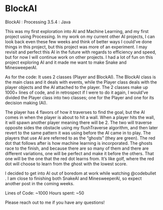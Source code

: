 # BlockAI

BlockAI : Processing 3.5.4 : Java

This was my first exploration into AI and Machine Learning, and my first project using Processing. In my work on my current other AI projects, I can look back even these few weeks and think of better ways I could’ve done things in this project, but this project was more of an experiment. I may revisit and perfect this AI in the future with regards to efficiency and speed, but for now I will continue work on other projects. I had a lot of fun on this project exploring AI and it made me want to make Snake and MinesweeperAI. 

As for the code:
It uses 2 classes (Player and BlockAI). The BlockAI class is the main class and it deals with events, while the Player class deals with the player objects and the AI attached to the player. The 2 classes make up 1000+ lines of code, and in retrospect if I were to do it again, I would’ve divided the Player class into two classes; one for the Player and one for its decision making (AI). 

The player has 4 flavors of how it traverses to find the goal, but the AI comes in when the player is about to hit a wall. When a player hits the wall, it will spawn another player meaning there will be 2. The two will traverse opposite sides the obstacle using my flushTraverse algorithm, and then later revert to the same pattern it was using before the AI came in to play. The players that use AI are referred to as the “ghosts” (they are green).
The red dot that follows after is how machine learning is incorporated. The ghosts race to the finish, and because there are so many of them and there are different variations, one will be perfect and make it before the others. That one will be the one that the red dot learns from. It’s like golf, where the red dot will choose to learn from the ghost with the lowest score. 

I decided to get into AI out of boredom at work while watching @codebullet . I am close to finishing both SnakeAI and MinesweeperAI, so expect another post in the coming weeks.

Lines of Code: ~1000
Hours spent: ~50

Please reach out to me if you have any questions!
